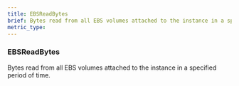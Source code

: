 ```yaml
---
title: EBSReadBytes
brief: Bytes read from all EBS volumes attached to the instance in a specified period of time.
metric_type:
---
```

### EBSReadBytes

Bytes read from all EBS volumes attached to the instance in a specified period of time.
